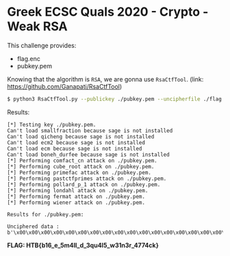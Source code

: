 # Greek ECSC Quals 2020 - Crypto - Weak RSA

This challenge provides:
* flag.enc  
* pubkey.pem

Knowing that the algorithm is `RSA`, we are gonna use `RsaCtfTool`. (link: https://github.com/Ganapati/RsaCtfTool)  
```sh
$ python3 RsaCtfTool.py --publickey ./pubkey.pem --uncipherfile ./flag.enc 
```

Results:
```
[*] Testing key ./pubkey.pem.
Can't load smallfraction because sage is not installed
Can't load qicheng because sage is not installed
Can't load ecm2 because sage is not installed
Can't load ecm because sage is not installed
Can't load boneh_durfee because sage is not installed
[*] Performing comfact_cn attack on ./pubkey.pem.
[*] Performing cube_root attack on ./pubkey.pem.
[*] Performing primefac attack on ./pubkey.pem.
[*] Performing pastctfprimes attack on ./pubkey.pem.
[*] Performing pollard_p_1 attack on ./pubkey.pem.
[*] Performing londahl attack on ./pubkey.pem.
[*] Performing fermat attack on ./pubkey.pem.
[*] Performing wiener attack on ./pubkey.pem.

Results for ./pubkey.pem:

Unciphered data :
b'\x00\x00\x00\x00\x00\x00\x00\x00\x00\x00\x00\x00\x00\x00\x00\x00\x00\x00\x00\x00\x00\x00\x00\x00\x00\x00\x00\x00\x00\x00\x00\x00\x00\x00\x00\x00\x00\x00\x00\x00\x00\x00\x00\x00\x00\x00\x00\x00\x00\x00\x00\x00\x00\x00\x00\x00\x00\x00\x00\x00\x00\x00\x00\x00\x00\x00\x00\x00\x00\x00\x00\x00\x00\x00\x00\x00\x00\x00\x00\x00\x00\x00\x00\x00\x00\x00\x00\x00\x00\x00HTB{b16_e_5m4ll_d_3qu4l5_w31n3r_4774ck}'
```  

**FLAG: HTB{b16_e_5m4ll_d_3qu4l5_w31n3r_4774ck}**
```